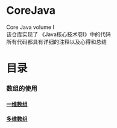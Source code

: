 # CoreJava  
Core Java volume I  
该仓库实现了 《Java核心技术卷I》中的代码  
所有代码都具有详细的注释以及心得和总结   
# **目录**<br>
### 数组的使用     
#### [一维数组](https://github.com/ttorange/CoreJava/blob/master/array/src/array/LotteryDrawing.java)  
#### [多维数组](https://github.com/ttorange/CoreJava/blob/master/array/src/array/LotteryDrawing.java)  

